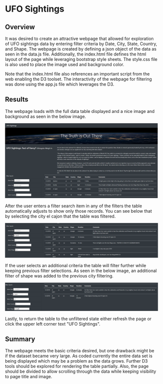 # UFO Sightings
## Overview
It was desired to create an attractive webpage that allowed for exploration of UFO sightings data by entering filter criteria by Date, City, State, Country, and Shape.  The webpage is created by defining a json object of the data as seen in the data.js file.  Additionally, the index.html file defines the html layout of the page while leveraging bootstrap style sheets.  The style.css file is also used to place the image used and background color.  

Note that the index.html file also references an important script from the web enabling the D3 toolset. The interactivity of the webpage for filtering was done using the app.js file which leverages the D3.  

## Results
The webpage loads with the full data table displayed and a nice image and background as seen in the below image.

![alt text](https://github.com/jj2773/UFOs/blob/main/results1.PNG)

After the user enters a filter search item in any of the filters the table automatically adjusts to show only those records.  You can see below that by selecting the city el cajon that the table was filtered.

![alt text](https://github.com/jj2773/UFOs/blob/main/cityfiltering.PNG)

If the user selects an additional criteria the table will filter further while keeping previous filter selections.  As seen in the below image, an additional filter of shape was added to the previous city filtering.

![alt text](https://github.com/jj2773/UFOs/blob/main/cityandshapefiltering.PNG)

Lastly, to return the table to the unfiltered state either refresh the page or click the upper left corner text "UFO Sightings".

## Summary
The webpage meets the basic criteria desired, but one drawback might be if the dataset became very large.  As coded currently the entire data set is being displayed which may be a problem as the data grows.  Further D3 tools should be explored for rendering the table partially.  Also, the page should be divided to allow scrolling through the data while keeping visibility to page title and image.


